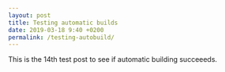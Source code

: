 ```yaml
---
layout: post
title: Testing automatic builds
date: 2019-03-18 9:40 +0200
permalink: /testing-autobuild/
---
```


This is the 14th test post to see if automatic building succeeeds.

